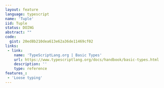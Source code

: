 ```yaml
---
layout: feature
language: typescript
name: 'Tuple'
iid: Tuple
status: DOING
abstract: ""
code:
  gist: 20ed8b210dea613e62a36de11469cf02
links:
 - link:
    name: 'TypeScriptLang.org | Basic Types'
    url: https://www.typescriptlang.org/docs/handbook/basic-types.html
    description: ''
    type: reference
features_:
 - 'Loose typing' 
---
```


